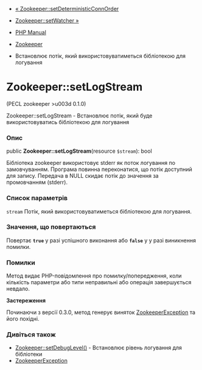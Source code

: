 - [«
Zookeeper::setDeterministicConnOrder](zookeeper.setdeterministicconnorder.md)
- [Zookeeper::setWatcher »](zookeeper.setwatcher.md)

- [PHP Manual](index.md)
- [Zookeeper](class.zookeeper.md)
- Встановлює потік, який використовуватиметься бібліотекою для
логування

# Zookeeper::setLogStream

(PECL zookeeper \>u003d 0.1.0)

Zookeeper::setLogStream - Встановлює потік, який буде
використовуватись бібліотекою для логування

### Опис

public **Zookeeper::setLogStream**(resource `$stream`): bool

Бібліотека zookeeper використовує stderr як поток логування по
замовчуванням. Програма повинна переконатися, що потік доступний для запису.
Передача в NULL скидає потік до значення за промовчанням (stderr).

### Список параметрів

`stream`
Потік, який використовуватиметься бібліотекою для логування.

### Значення, що повертаються

Повертає **`true`** у разі успішного виконання або **`false`** у
у разі виникнення помилки.

### Помилки

Метод видає PHP-повідомлення про помилку/попередження, коли кількість
параметри або типи неправильні або операція завершується невдало.

**Застереження**

Починаючи з версії 0.3.0, метод генерує виняток
[ZookeeperException](class.zookeeperexception.md) та його похідні.

### Дивіться також

- [Zookeeper::setDebugLevel()](zookeeper.setdebuglevel.md) -
Встановлює рівень логування для бібліотеки
- [ZookeeperException](class.zookeeperexception.md)
